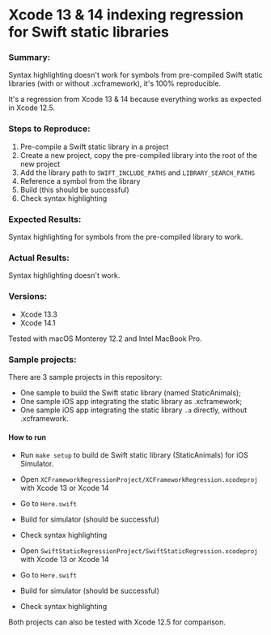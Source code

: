 # Xcode 13 & 14 indexing regression for Swift static libraries

### Summary:
Syntax highlighting doesn't work for symbols from pre-compiled Swift static libraries (with or without .xcframework), it's 100% reproducible.

It's a regression from Xcode 13 & 14 because everything works as expected in Xcode 12.5.

### Steps to Reproduce:
1. Pre-compile a Swift static library in a project
2. Create a new project, copy the pre-compiled library into the root of the new project
3. Add the library path to `SWIFT_INCLUDE_PATHS` and `LIBRARY_SEARCH_PATHS`
4. Reference a symbol from the library
5. Build (this should be successful)
6. Check syntax highlighting

### Expected Results:
Syntax highlighting for symbols from the pre-compiled library to work.

### Actual Results:
Syntax highlighting doesn't work.

### Versions:
- Xcode 13.3
- Xcode 14.1

Tested with macOS Monterey 12.2 and Intel MacBook Pro.

### Sample projects:

There are 3 sample projects in this repository:
- One sample to build the Swift static library (named StaticAnimals);
- One sample iOS app integrating the static library as .xcframework;
- One sample iOS app integrating the static library `.a` directly, without .xcframework.

#### How to run

- Run `make setup` to build de Swift static library (StaticAnimals) for iOS Simulator.

- Open `XCFrameworkRegressionProject/XCFrameworkRegression.xcodeproj` with Xcode 13 or Xcode 14
- Go to `Here.swift`
- Build for simulator (should be successful)
- Check syntax highlighting

- Open `SwiftStaticRegressionProject/SwiftStaticRegression.xcodeproj` with Xcode 13 or Xcode 14
- Go to `Here.swift`
- Build for simulator (should be successful)
- Check syntax highlighting

Both projects can also be tested with Xcode 12.5 for comparison.
